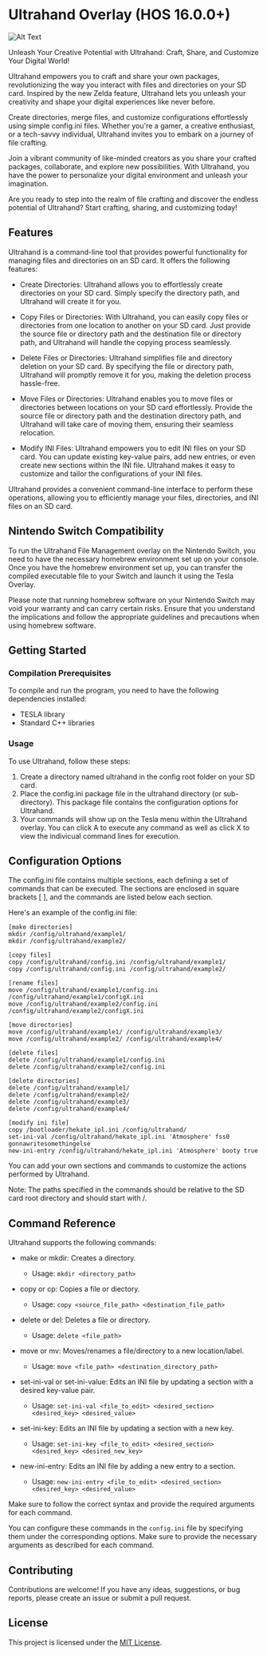 # Ultrahand Overlay (HOS 16.0.0+)
![Alt Text](https://www.pcinvasion.com/wp-content/uploads/2023/05/How-to-Get-and-Use-Ultrahand-Ability-in-Tears-of-the-Kingdom.jpg)

Unleash Your Creative Potential with Ultrahand: Craft, Share, and Customize Your Digital World!

Ultrahand empowers you to craft and share your own packages, revolutionizing the way you interact with files and directories on your SD card. Inspired by the new Zelda feature, Ultrahand lets you unleash your creativity and shape your digital experiences like never before.

Create directories, merge files, and customize configurations effortlessly using simple config.ini files. Whether you're a gamer, a creative enthusiast, or a tech-savvy individual, Ultrahand invites you to embark on a journey of file crafting.

Join a vibrant community of like-minded creators as you share your crafted packages, collaborate, and explore new possibilities. With Ultrahand, you have the power to personalize your digital environment and unleash your imagination.

Are you ready to step into the realm of file crafting and discover the endless potential of Ultrahand? Start crafting, sharing, and customizing today!

## Features



Ultrahand is a command-line tool that provides powerful functionality for managing files and directories on an SD card. It offers the following features:

- Create Directories: Ultrahand allows you to effortlessly create directories on your SD card. Simply specify the directory path, and Ultrahand will create it for you.

- Copy Files or Directories: With Ultrahand, you can easily copy files or directories from one location to another on your SD card. Just provide the source file or directory path and the destination file or directory path, and Ultrahand will handle the copying process seamlessly.

- Delete Files or Directories: Ultrahand simplifies file and directory deletion on your SD card. By specifying the file or directory path, Ultrahand will promptly remove it for you, making the deletion process hassle-free.

- Move Files or Directories: Ultrahand enables you to move files or directories between locations on your SD card effortlessly. Provide the source file or directory path and the destination directory path, and Ultrahand will take care of moving them, ensuring their seamless relocation.

- Modify INI Files: Ultrahand empowers you to edit INI files on your SD card. You can update existing key-value pairs, add new entries, or even create new sections within the INI file. Ultrahand makes it easy to customize and tailor the configurations of your INI files.

Ultrahand provides a convenient command-line interface to perform these operations, allowing you to efficiently manage your files, directories, and INI files on an SD card.


## Nintendo Switch Compatibility
To run the Ultrahand File Management overlay on the Nintendo Switch, you need to have the necessary homebrew environment set up on your console. Once you have the homebrew environment set up, you can transfer the compiled executable file to your Switch and launch it using the Tesla Overlay.

Please note that running homebrew software on your Nintendo Switch may void your warranty and can carry certain risks. Ensure that you understand the implications and follow the appropriate guidelines and precautions when using homebrew software.


## Getting Started

### Compilation Prerequisites

To compile and run the program, you need to have the following dependencies installed:

- TESLA library
- Standard C++ libraries


### Usage

To use Ultrahand, follow these steps:

1. Create a directory named ultrahand in the config root folder on your SD card.
2. Place the config.ini package file in the ultrahand directory (or sub-directory). This package file contains the configuration options for Ultrahand.
3. Your commands will show up on the Tesla menu within the Ultrahand overlay.  You can click A to execute any command as well as click X to view the indivicual command lines for execution.

## Configuration Options

The config.ini file contains multiple sections, each defining a set of commands that can be executed. The sections are enclosed in square brackets [ ], and the commands are listed below each section.

Here's an example of the config.ini file:
```
[make directories]
mkdir /config/ultrahand/example1/
mkdir /config/ultrahand/example2/

[copy files]
copy /config/ultrahand/config.ini /config/ultrahand/example1/
copy /config/ultrahand/config.ini /config/ultrahand/example2/

[rename files]
move /config/ultrahand/example1/config.ini /config/ultrahand/example1/configX.ini
move /config/ultrahand/example2/config.ini /config/ultrahand/example2/configX.ini

[move directories]
move /config/ultrahand/example1/ /config/ultrahand/example3/
move /config/ultrahand/example2/ /config/ultrahand/example4/

[delete files]
delete /config/ultrahand/example1/config.ini
delete /config/ultrahand/example2/config.ini

[delete directories]
delete /config/ultrahand/example1/
delete /config/ultrahand/example2/
delete /config/ultrahand/example3/
delete /config/ultrahand/example4/

[modify ini file]
copy /bootloader/hekate_ipl.ini /config/ultrahand/
set-ini-val /config/ultrahand/hekate_ipl.ini 'Atmosphere' fss0 gonnawritesomethingelse
new-ini-entry /config/ultrahand/hekate_ipl.ini 'Atmosphere' booty true
```
You can add your own sections and commands to customize the actions performed by Ultrahand.

Note: The paths specified in the commands should be relative to the SD card root directory and should start with /.

## Command Reference

Ultrahand supports the following commands:

- make or mkdir: Creates a directory.
  - Usage: `mkdir <directory_path>`

- copy or cp: Copies a file or diectory.
  - Usage: `copy <source_file_path> <destination_file_path>`

- delete or del: Deletes a file or directory.
  - Usage: `delete <file_path>`

- move or mv: Moves/renames a file/directory to a new location/label.
  - Usage: `move <file_path> <destination_directory_path>`

- set-ini-val or set-ini-value: Edits an INI file by updating a section with a desired key-value pair.
  - Usage: `set-ini-val <file_to_edit> <desired_section> <desired_key> <desired_value>`

- set-ini-key: Edits an INI file by updating a section with a new key.
  - Usage: `set-ini-key <file_to_edit> <desired_section> <desired_key> <desired_new_key>`

- new-ini-entry: Edits an INI file by adding a new entry to a section.
  - Usage: `new-ini-entry <file_to_edit> <desired_section> <desired_key> <desired_value>`


Make sure to follow the correct syntax and provide the required arguments for each command.

You can configure these commands in the `config.ini` file by specifying them under the corresponding options. Make sure to provide the necessary arguments as described for each command.


## Contributing

Contributions are welcome! If you have any ideas, suggestions, or bug reports, please create an issue or submit a pull request.

## License

This project is licensed under the [MIT License](LICENSE).

